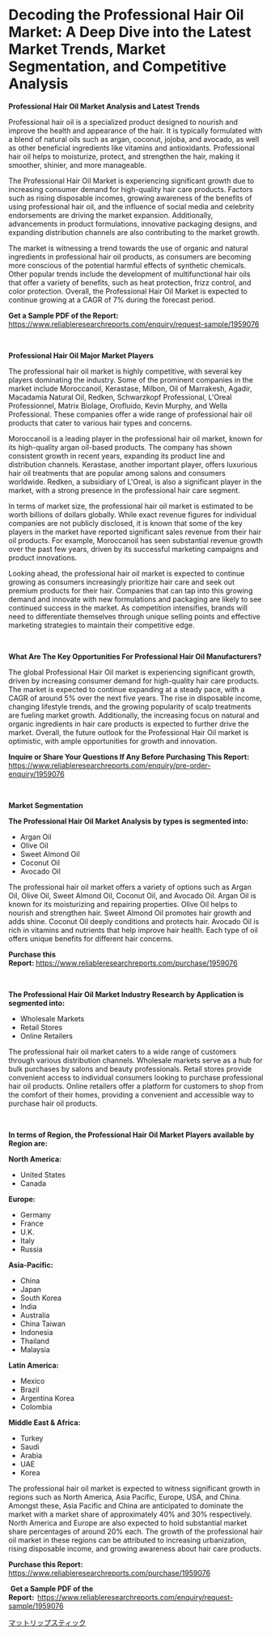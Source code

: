 <p><h1>Decoding the Professional Hair Oil Market: A Deep Dive into the Latest Market Trends, Market Segmentation, and Competitive Analysis</h1></p><p><strong>Professional Hair Oil Market Analysis and Latest Trends</strong></p>
<p><p>Professional hair oil is a specialized product designed to nourish and improve the health and appearance of the hair. It is typically formulated with a blend of natural oils such as argan, coconut, jojoba, and avocado, as well as other beneficial ingredients like vitamins and antioxidants. Professional hair oil helps to moisturize, protect, and strengthen the hair, making it smoother, shinier, and more manageable.</p><p>The Professional Hair Oil Market is experiencing significant growth due to increasing consumer demand for high-quality hair care products. Factors such as rising disposable incomes, growing awareness of the benefits of using professional hair oil, and the influence of social media and celebrity endorsements are driving the market expansion. Additionally, advancements in product formulations, innovative packaging designs, and expanding distribution channels are also contributing to the market growth.</p><p>The market is witnessing a trend towards the use of organic and natural ingredients in professional hair oil products, as consumers are becoming more conscious of the potential harmful effects of synthetic chemicals. Other popular trends include the development of multifunctional hair oils that offer a variety of benefits, such as heat protection, frizz control, and color protection. Overall, the Professional Hair Oil Market is expected to continue growing at a CAGR of 7% during the forecast period.</p></p>
<p><strong>Get a Sample PDF of the Report:&nbsp;</strong> <a href="https://www.reliableresearchreports.com/enquiry/request-sample/1959076">https://www.reliableresearchreports.com/enquiry/request-sample/1959076</a></p>
<p>&nbsp;</p>
<p><strong>Professional Hair Oil Major Market Players</strong></p>
<p><p>The professional hair oil market is highly competitive, with several key players dominating the industry. Some of the prominent companies in the market include Moroccanoil, Kerastase, Milbon, Oil of Marrakesh, Agadir, Macadamia Natural Oil, Redken, Schwarzkopf Professional, L'Oreal Professionnel, Matrix Biolage, Orofluido, Kevin Murphy, and Wella Professional. These companies offer a wide range of professional hair oil products that cater to various hair types and concerns.</p><p>Moroccanoil is a leading player in the professional hair oil market, known for its high-quality argan oil-based products. The company has shown consistent growth in recent years, expanding its product line and distribution channels. Kerastase, another important player, offers luxurious hair oil treatments that are popular among salons and consumers worldwide. Redken, a subsidiary of L'Oreal, is also a significant player in the market, with a strong presence in the professional hair care segment.</p><p>In terms of market size, the professional hair oil market is estimated to be worth billions of dollars globally. While exact revenue figures for individual companies are not publicly disclosed, it is known that some of the key players in the market have reported significant sales revenue from their hair oil products. For example, Moroccanoil has seen substantial revenue growth over the past few years, driven by its successful marketing campaigns and product innovations.</p><p>Looking ahead, the professional hair oil market is expected to continue growing as consumers increasingly prioritize hair care and seek out premium products for their hair. Companies that can tap into this growing demand and innovate with new formulations and packaging are likely to see continued success in the market. As competition intensifies, brands will need to differentiate themselves through unique selling points and effective marketing strategies to maintain their competitive edge.</p></p>
<p>&nbsp;</p>
<p><strong>What Are The Key Opportunities For Professional Hair Oil Manufacturers?</strong></p>
<p><p>The global Professional Hair Oil market is experiencing significant growth, driven by increasing consumer demand for high-quality hair care products. The market is expected to continue expanding at a steady pace, with a CAGR of around 5% over the next five years. The rise in disposable income, changing lifestyle trends, and the growing popularity of scalp treatments are fueling market growth. Additionally, the increasing focus on natural and organic ingredients in hair care products is expected to further drive the market. Overall, the future outlook for the Professional Hair Oil market is optimistic, with ample opportunities for growth and innovation.</p></p>
<p><strong>Inquire or Share Your Questions If Any Before Purchasing This Report:</strong> <a href="https://www.reliableresearchreports.com/enquiry/pre-order-enquiry/1959076">https://www.reliableresearchreports.com/enquiry/pre-order-enquiry/1959076</a></p>
<p>&nbsp;</p>
<p><strong>Market Segmentation</strong></p>
<p><strong>The Professional Hair Oil Market Analysis by types is segmented into:</strong></p>
<p><ul><li>Argan Oil</li><li>Olive Oil</li><li>Sweet Almond Oil</li><li>Coconut Oil</li><li>Avocado Oil</li></ul></p>
<p><p>The professional hair oil market offers a variety of options such as Argan Oil, Olive Oil, Sweet Almond Oil, Coconut Oil, and Avocado Oil. Argan Oil is known for its moisturizing and repairing properties. Olive Oil helps to nourish and strengthen hair. Sweet Almond Oil promotes hair growth and adds shine. Coconut Oil deeply conditions and protects hair. Avocado Oil is rich in vitamins and nutrients that help improve hair health. Each type of oil offers unique benefits for different hair concerns.</p></p>
<p><strong>Purchase this Report:&nbsp;</strong><a href="https://www.reliableresearchreports.com/purchase/1959076">https://www.reliableresearchreports.com/purchase/1959076</a></p>
<p>&nbsp;</p>
<p><strong>The Professional Hair Oil Market Industry Research by Application is segmented into:</strong></p>
<p><ul><li>Wholesale Markets</li><li>Retail Stores</li><li>Online Retailers</li></ul></p>
<p><p>The professional hair oil market caters to a wide range of customers through various distribution channels. Wholesale markets serve as a hub for bulk purchases by salons and beauty professionals. Retail stores provide convenient access to individual consumers looking to purchase professional hair oil products. Online retailers offer a platform for customers to shop from the comfort of their homes, providing a convenient and accessible way to purchase hair oil products.</p></p>
<p>&nbsp;</p>
<p><strong>In terms of Region, the Professional Hair Oil Market Players available by Region are:</strong></p>
<p>
    <p> <strong> North America: </strong>
        <ul>
            <li>United States</li>
            <li>Canada</li>
        </ul>
        </p> 
    <p> <strong> Europe: </strong>
        <ul>
            <li>Germany</li>
            <li>France</li>
            <li>U.K.</li>
            <li>Italy</li>
            <li>Russia</li>
        </ul>
        </p> 
    <p> <strong> Asia-Pacific: </strong>
        <ul>
            <li>China</li>
            <li>Japan</li>
            <li>South Korea</li>
            <li>India</li>
            <li>Australia</li>
            <li>China Taiwan</li>
            <li>Indonesia</li>
            <li>Thailand</li>
            <li>Malaysia</li>
        </ul>
        </p> 
    <p> <strong> Latin America: </strong>
        <ul>
            <li>Mexico</li>
            <li>Brazil</li>
            <li>Argentina Korea</li>
            <li>Colombia</li>
        </ul>
        </p> 
    <p> <strong> Middle East & Africa: </strong>
        <ul>
            <li>Turkey</li>
            <li>Saudi</li>
            <li>Arabia</li>
            <li>UAE</li>
            <li>Korea</li>
        </ul>
    </p>
    </p>
<p><p>The professional hair oil market is expected to witness significant growth in regions such as North America, Asia Pacific, Europe, USA, and China. Amongst these, Asia Pacific and China are anticipated to dominate the market with a market share of approximately 40% and 30% respectively. North America and Europe are also expected to hold substantial market share percentages of around 20% each. The growth of the professional hair oil market in these regions can be attributed to increasing urbanization, rising disposable income, and growing awareness about hair care products.</p></p>
<p><strong>Purchase this Report: </strong><a href="https://www.reliableresearchreports.com/purchase/1959076">https://www.reliableresearchreports.com/purchase/1959076</a></p>
<p>&nbsp;<strong>Get a Sample PDF of the Report:&nbsp;&nbsp;</strong><a href="https://www.reliableresearchreports.com/enquiry/request-sample/1959076">https://www.reliableresearchreports.com/enquiry/request-sample/1959076</a></p>
<p><strong></strong></p>
<p><p><a href="https://github.com/nemesis2824/Market-Research-Report-List-1/blob/main/70070976610.md">マットリップスティック</a></p></p>